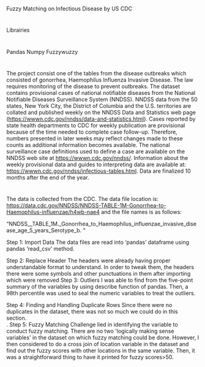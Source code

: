 #
Fuzzy Matching on Infectious Disease by US CDC
#
Librairies
#
Pandas
Numpy
Fuzzywuzzy
#
The project consist one of the tables from the disease outbreaks which consisted of gonorrhea, Haemophilus Influenza Invasive Disease. The law requires monitoring of the disease to prevent outbreaks.  The dataset contains provisional cases of national notifiable diseases from the National Notifiable Diseases Surveillance System (NNDSS). NNDSS data from the 50 states, New York City, the District of Columbia and the U.S. territories are collated and published weekly on the NNDSS Data and Statistics web page (https://wwwn.cdc.gov/nndss/data-and-statistics.html). Cases reported by state health departments to CDC for weekly publication are provisional because of the time needed to complete case follow-up. Therefore, numbers presented in later weeks may reflect changes made to these counts as additional information becomes available. The national surveillance case definitions used to define a case are available on the NNDSS web site at https://wwwn.cdc.gov/nndss/. Information about the weekly provisional data and guides to interpreting data are available at: https://wwwn.cdc.gov/nndss/infectious-tables.html. Data are finalized 10 months after the end of the year.  
#
The data is collected from the CDC.   The data file location is: https://data.cdc.gov/NNDSS/NNDSS-TABLE-1M-Gonorrhea-to-Haemophilus-influenzae/h4wb-nae4 and the file names is as follows: 

“NNDSS__TABLE_1M._Gonorrhea_to_Haemophilus_influenzae_invasive_disease_age_5_years_Serotype_b. “

Step 1: Import Data 
The data files are read into ‘pandas’ dataframe using pandas ‘read_csv’ method.

Step 2: Replace Header
The headers were already having proper understandable format to understand. In order to tweak them, the headers there were some symbols and other punctuations in them after importing which were removed
Step 3: Outliers
I was able to find from the five-point summary of the variables by using describe function of pandas. Then, a 98th percentile was used to seal the numeric variables to treat the outliers.

Step 4: Finding and Handling Duplicate Rows
Since there were no duplicates in the dataset, there was not so much we could do in this section.  
.
Step 5: Fuzzy Matching
Challenge lied in identifying the variable to conduct fuzzy matching. There are no two 'logically making sense variables' in the dataset on which fuzzy matching could be done. However, I then considered to do a cross join of location variable in the dataset and find out the fuzzy scores with other locations in the same variable. Then, it was a straightforward thing to have it printed for fuzzy scores>50.
#
